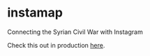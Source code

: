 # instamap
Connecting the Syrian Civil War with Instagram

Check this out in production [here](https://decaffeinated.io/projects/instamap.html). 
